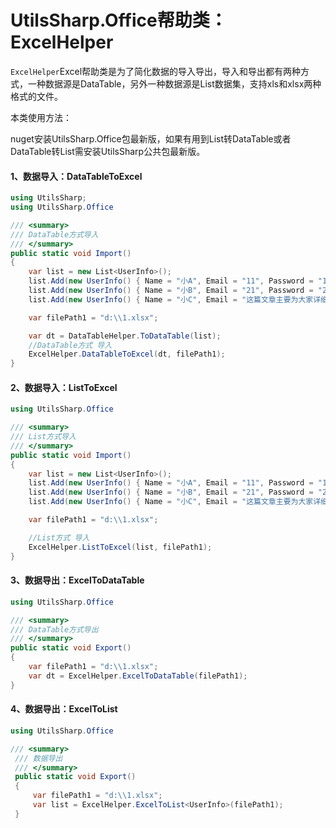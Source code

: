 # UtilsSharp.Office帮助类：ExcelHelper
`ExcelHelper`Excel帮助类是为了简化数据的导入导出，导入和导出都有两种方式，一种数据源是DataTable，另外一种数据源是List数据集，支持xls和xlsx两种格式的文件。

本类使用方法：

nuget安装UtilsSharp.Office包最新版，如果有用到List转DataTable或者DataTable转List需安装UtilsSharp公共包最新版。

#### 1、数据导入：DataTableToExcel

```c#
using UtilsSharp;
using UtilsSharp.Office

/// <summary>
/// DataTable方式导入
/// </summary>
public static void Import()
{
    var list = new List<UserInfo>();
    list.Add(new UserInfo() { Name = "小A", Email = "11", Password = "12", Phone = "13", IsHappy = true, Age = 14, BirthTime = DateTime.Now.AddYears(-20) });
    list.Add(new UserInfo() { Name = "小B", Email = "21", Password = "22", Phone = "23", IsHappy = false, Age = 15, BirthTime = DateTime.Now.AddYears(-15) });
    list.Add(new UserInfo() { Name = "小C", Email = "这篇文章主要为大家详细介绍了C#使用NPOI导出Excel类封装", Password = "32", Phone = "33", IsHappy = true, Age = 16, BirthTime = DateTime.Now.AddYears(-30) });

    var filePath1 = "d:\\1.xlsx";

    var dt = DataTableHelper.ToDataTable(list);
    //DataTable方式 导入
    ExcelHelper.DataTableToExcel(dt, filePath1);
}
```

#### 2、数据导入：ListToExcel

```c#
using UtilsSharp.Office

/// <summary>
/// List方式导入
/// </summary>
public static void Import()
{
    var list = new List<UserInfo>();
    list.Add(new UserInfo() { Name = "小A", Email = "11", Password = "12", Phone = "13", IsHappy = true, Age = 14, BirthTime = DateTime.Now.AddYears(-20) });
    list.Add(new UserInfo() { Name = "小B", Email = "21", Password = "22", Phone = "23", IsHappy = false, Age = 15, BirthTime = DateTime.Now.AddYears(-15) });
    list.Add(new UserInfo() { Name = "小C", Email = "这篇文章主要为大家详细介绍了C#使用NPOI导出Excel类封装", Password = "32", Phone = "33", IsHappy = true, Age = 16, BirthTime = DateTime.Now.AddYears(-30) });

    var filePath1 = "d:\\1.xlsx";

    //List方式 导入
    ExcelHelper.ListToExcel(list, filePath1);
}
```

#### 3、数据导出：ExcelToDataTable

```c#
using UtilsSharp.Office

/// <summary>
/// DataTable方式导出
/// </summary>
public static void Export()
{
    var filePath1 = "d:\\1.xlsx";    
    var dt = ExcelHelper.ExcelToDataTable(filePath1);
}
```

#### 4、数据导出：ExcelToList

```c#
using UtilsSharp.Office

/// <summary>
 /// 数据导出
 /// </summary>
 public static void Export()
 {
     var filePath1 = "d:\\1.xlsx";
     var list = ExcelHelper.ExcelToList<UserInfo>(filePath1);
 }
```
